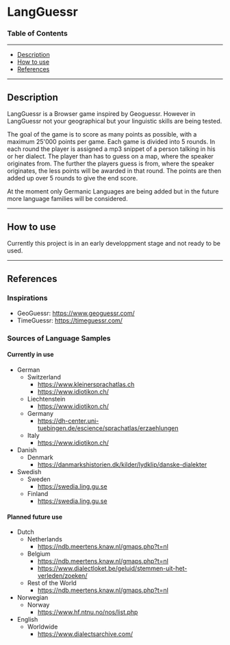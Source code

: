 # LangGuessr

### Table of Contents
___
- [Description](#description)
- [How to use](#how-to-use)
- [References](#references)
___
## Description

LangGuessr is a Browser game inspired by Geoguessr. However in LangGuessr not your geographical but your linguistic skills are being tested.

The goal of the game is to score as many points as possible, with a maximum 25'000 points per game. Each game is divided into 5 rounds. In each round the player is assigned a mp3 snippet of a person talking
in his or her dialect. The player than has to guess on a map, where the speaker originates from. The further the players guess is from, where the speaker originates, the less points will be awarded in that round.
The points are then added up over 5 rounds to give the end score.

At the moment only Germanic Languages are being added but in the future more language families will be considered.
___
## How to use

Currently this project is in an early developpment stage and not ready to be used. 
___
## References

### Inspirations

- GeoGuessr: https://www.geoguessr.com/
- TimeGuessr: https://timeguessr.com/

### Sources of Language Samples

#### Currently in use

- German
  - Switzerland
    - https://www.kleinersprachatlas.ch
    - https://www.idiotikon.ch/
  - Liechtenstein
    - https://www.idiotikon.ch/
  - Germany
    - https://dh-center.uni-tuebingen.de/escience/sprachatlas/erzaehlungen
  - Italy
    - https://www.idiotikon.ch/
- Danish
  - Denmark
    - https://danmarkshistorien.dk/kilder/lydklip/danske-dialekter
- Swedish
  - Sweden
    - https://swedia.ling.gu.se
  - Finland
    - https://swedia.ling.gu.se

#### Planned future use

- Dutch
  - Netherlands
    - https://ndb.meertens.knaw.nl/gmaps.php?t=nl
  - Belgium
    - https://ndb.meertens.knaw.nl/gmaps.php?t=nl
    - https://www.dialectloket.be/geluid/stemmen-uit-het-verleden/zoeken/
  - Rest of the World
    - https://ndb.meertens.knaw.nl/gmaps.php?t=nl
- Norwegian
  - Norway
    - https://www.hf.ntnu.no/nos/list.php
- English
  - Worldwide
    - https://www.dialectsarchive.com/

